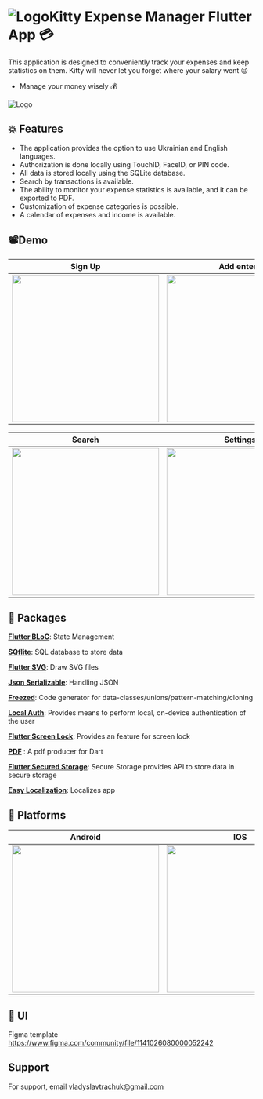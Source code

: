 
# ![Logo](https://dev-to-uploads.s3.amazonaws.com/uploads/articles/th5xamgrr6se0x5ro4g6.png)Kitty Expense Manager Flutter App 💳

This application is designed to conveniently track your expenses and keep statistics on them. Kitty will never let you forget where your salary went 😉
- Manage your money wisely 💰





![Logo](https://dev-to-uploads.s3.amazonaws.com/uploads/articles/th5xamgrr6se0x5ro4g6.png)


## 💥 Features

- The application provides the option to use Ukrainian and English languages.
- Authorization is done locally using TouchID, FaceID, or PIN code.
- All data is stored locally using the SQLite database.
- Search by transactions is available.
- The ability to monitor your expense statistics is available, and it can be exported to PDF.
- Customization of expense categories is possible.
- A calendar of expenses and income is available.



## 📽Demo

| Sign Up                                  | Add entery                                  |
|------------------------------------------|-----------------------------------------------|
| <img src=".gif" width="300"> | <img src=".gif" width="300"> |

| Search                       | Settings                |
|--------------------------------------------|--------------------------------------------|
| <img src=".gif" width="300"> | <img src=".gif" width="300"> |




## 💎 Packages

[**Flutter BLoC**](https://pub.dev/packages/flutter_bloc): State Management


[**SQflite**](https://pub.dev/packages/sqflite): SQL database to store data

[**Flutter SVG**](https://pub.dev/packages/flutter_svg): Draw SVG files

[**Json Serializable**](https://pub.dev/packages/json_serializable): Handling JSON

[**Freezed**](https://pub.dev/packages/freezed): Code generator for data-classes/unions/pattern-matching/cloning

[**Local Auth**](https://pub.dev/packages/local_auth): Provides means to perform local, on-device authentication of the user

[**Flutter Screen Lock**](https://pub.dev/packages/flutter_screen_lock#flutter-screen-lock): Provides an feature for screen lock

[**PDF**](https://pub.dev/packages/pdf) : A pdf producer for Dart

[**Flutter Secured Storage**](https://pub.dev/packages/flutter_secure_storage): Secure Storage provides API to store data in secure storage


[**Easy Localization**](https://pub.dev/packages/easy_localization): Localizes app



## 📱 Platforms
| Android                                | IOS                                |
|------------------------------------------|-----------------------------------------------|
| <img src=".png" width="300"> | <img src=".png" width="300"> |

## 📌 UI

Figma template https://www.figma.com/community/file/1141026080000052242




## Support

For support, email vladyslavtrachuk@gmail.com


